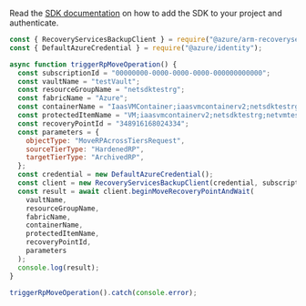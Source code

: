Read the [SDK documentation](https://github.com/Azure/azure-sdk-for-js/blob/%40azure%2Farm-recoveryservicesbackup_8.1.1/sdk/recoveryservicesbackup/arm-recoveryservicesbackup/README.md) on how to add the SDK to your project and authenticate.

```javascript
const { RecoveryServicesBackupClient } = require("@azure/arm-recoveryservicesbackup");
const { DefaultAzureCredential } = require("@azure/identity");

async function triggerRpMoveOperation() {
  const subscriptionId = "00000000-0000-0000-0000-000000000000";
  const vaultName = "testVault";
  const resourceGroupName = "netsdktestrg";
  const fabricName = "Azure";
  const containerName = "IaasVMContainer;iaasvmcontainerv2;netsdktestrg;netvmtestv2vm1";
  const protectedItemName = "VM;iaasvmcontainerv2;netsdktestrg;netvmtestv2vm1";
  const recoveryPointId = "348916168024334";
  const parameters = {
    objectType: "MoveRPAcrossTiersRequest",
    sourceTierType: "HardenedRP",
    targetTierType: "ArchivedRP",
  };
  const credential = new DefaultAzureCredential();
  const client = new RecoveryServicesBackupClient(credential, subscriptionId);
  const result = await client.beginMoveRecoveryPointAndWait(
    vaultName,
    resourceGroupName,
    fabricName,
    containerName,
    protectedItemName,
    recoveryPointId,
    parameters
  );
  console.log(result);
}

triggerRpMoveOperation().catch(console.error);
```
